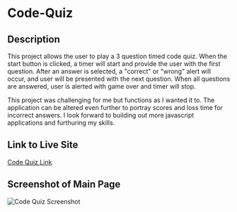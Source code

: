 # Code-Quiz

## Description

This project allows the user to play a 3 question timed code quiz. When the start button is clicked, a timer will start and provide the user with the first question. After an answer is selected, a "correct" or "wrong" alert will occur, and user will be presented with the next question. When all questions are answered, user is alerted with game over and timer will stop.

This project was challenging for me but functions as I wanted it to. The application can be altered even further to portray scores and loss time for incorrect answers. I look forward to building out more javascript applications and furthuring my skills.

## Link to Live Site

[Code Quiz Link]( )

## Screenshot of Main Page

![Code Quiz Screenshot](https://user-images.githubusercontent.com/75143471/107662497-5beb4800-6c58-11eb-99ca-b2af8f863291.png)

